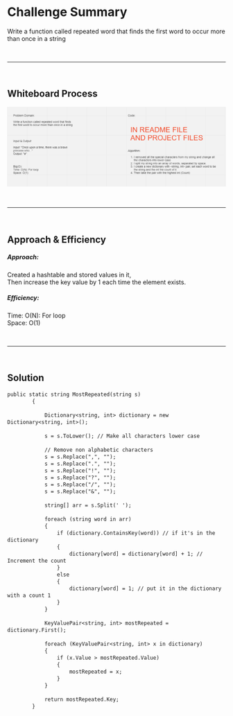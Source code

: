 # Challenge Summary
<!-- Description of the challenge -->
Write a function called repeated word that finds the first word to occur more than once in a string

<br><hr><br>
## Whiteboard Process
<!-- Embedded whiteboard image -->

![img](./imgs/whiteboard.png)

<br><hr><br>
## Approach & Efficiency
<!-- What approach did you take? Why? What is the Big O space/time for this approach? -->

##### Approach:

Created a hashtable and stored values in it,  
Then increase the key value by 1 each time the element exists.

##### Efficiency:
Time: O(N): For loop  
Space: O(1)


<br><hr><br>
## Solution
<!-- Show how to run your code, and examples of it in action -->

```
public static string MostRepeated(string s)
        {

            Dictionary<string, int> dictionary = new Dictionary<string, int>();

            s = s.ToLower(); // Make all characters lower case

            // Remove non alphabetic characters
            s = s.Replace(",", "");
            s = s.Replace(".", "");
            s = s.Replace("!", "");
            s = s.Replace("?", "");
            s = s.Replace("/", "");
            s = s.Replace("&", "");

            string[] arr = s.Split(' ');

            foreach (string word in arr)
            {
                if (dictionary.ContainsKey(word)) // if it's in the dictionary
                {
                    dictionary[word] = dictionary[word] + 1; // Increment the count
                }
                else
                {
                    dictionary[word] = 1; // put it in the dictionary with a count 1
                }
            }

            KeyValuePair<string, int> mostRepeated = dictionary.First();

            foreach (KeyValuePair<string, int> x in dictionary)
            {
                if (x.Value > mostRepeated.Value)
                {
                    mostRepeated = x;
                }
            }

            return mostRepeated.Key;
        }
        
```